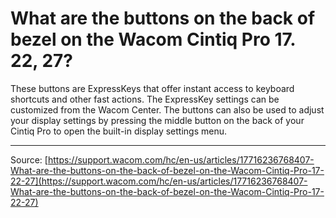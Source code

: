 # What are the buttons on the back of bezel on the Wacom Cintiq Pro 17. 22, 27?

These buttons are ExpressKeys that offer instant access to keyboard shortcuts and other fast actions. The ExpressKey settings can be customized from the Wacom Center. The buttons can also be used to adjust your display settings by pressing the middle button on the back of your Cintiq Pro to open the built-in display settings menu.

---
Source: [https://support.wacom.com/hc/en-us/articles/17716236768407-What-are-the-buttons-on-the-back-of-bezel-on-the-Wacom-Cintiq-Pro-17-22-27](https://support.wacom.com/hc/en-us/articles/17716236768407-What-are-the-buttons-on-the-back-of-bezel-on-the-Wacom-Cintiq-Pro-17-22-27)
